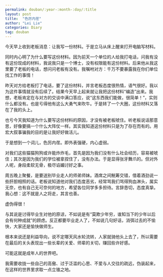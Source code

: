 ```yaml
---
permalink: douban/:year-:month-:day/:title
layout: post
title:  "色厉内荏"
author: "Lei Lie"
categories: Diary
tag: douban
---
```


今天早上收到老板消息：让我写一份材料。于是立马从床上醒来打开电脑写材料。

同时内心明了为什么要写这份材料。因为前天一个单位的人给我打电话，问我有没有这份现成的材料，我说我只是一个博士，没有权限能有这份材料。后来他从我这里要了老板的电话，想问问老板有没有。我嘱咐对方：千万不要暴露我在你们单位找工作的事情！

昨天对方给老板打了电话，要了这份材料，并言老板态度很热情，语气很好。我以为这件事情就没有后续了。结果今天早上起来就让我把这份材料“编造”出来。我想，老板肯定在与对方的交谈中满口答应，说“这东西我们能做，很简单！”，实则什么都没有。也是亏得他有这么大勇气来吹牛。于是转了一个大圈，这份材料又落在了我的头上。

也亏今天我知道为什么要写这份材料的原因，才没有被老板唬住。听老板说话那意思，好像要搞一个什么大阵仗一样。其实我知道这份材料只是为了存在而有的。用宏大叙事骗我的目的是让我好好做活儿。

于是想到一个词儿，色厉内荏。即外表强硬，内心虚弱。 

对我们这些猫猫狗狗或许能炸炸毛，首先是因为我们没有什么社会经历，容易被唬住；其次是因为我们的学位被拿捏住了，没有办法。于是显得张牙舞爪的。但对外人呢，身段柔软无骨，极尽谄媚讨好之事。

周五晚上聚餐，是要送别毕业走人的师弟师妹。酒席之间觥筹交错，借着酒劲说一些肝胆相照的话。老板说知道他对我们态度恶劣，经常骂我们骂得狗血淋头，属实无奈，也有自己无可奈何的地方，希望各位同学多多担待。言辞恳切，态度真挚。我心想：这不就是人之将走，其言也善。

虚伪得很！

与其说是讨得毕业生对他的原谅，不如说是有“莫欺少年穷，谁知当下的少年以后会有何种成就”的顾虑。反正都要毕业走人了，不如说几句好话，消弭过去的不愉快，大家还是愉快做师生。

根本来说还是利益导向，说不定哪天风水轮流转，人家就骑他头上去了，所以需要在最后的关头表现出一些长辈的关爱、师辈的关切，赚回些许好感。

可能这就是成年人的世界吧。

我需要收拢一些自己的高傲、过于泛滥的心思、不爱与人交往的疏远，伪装起来，在这样的世界里求取一点立锥之地。